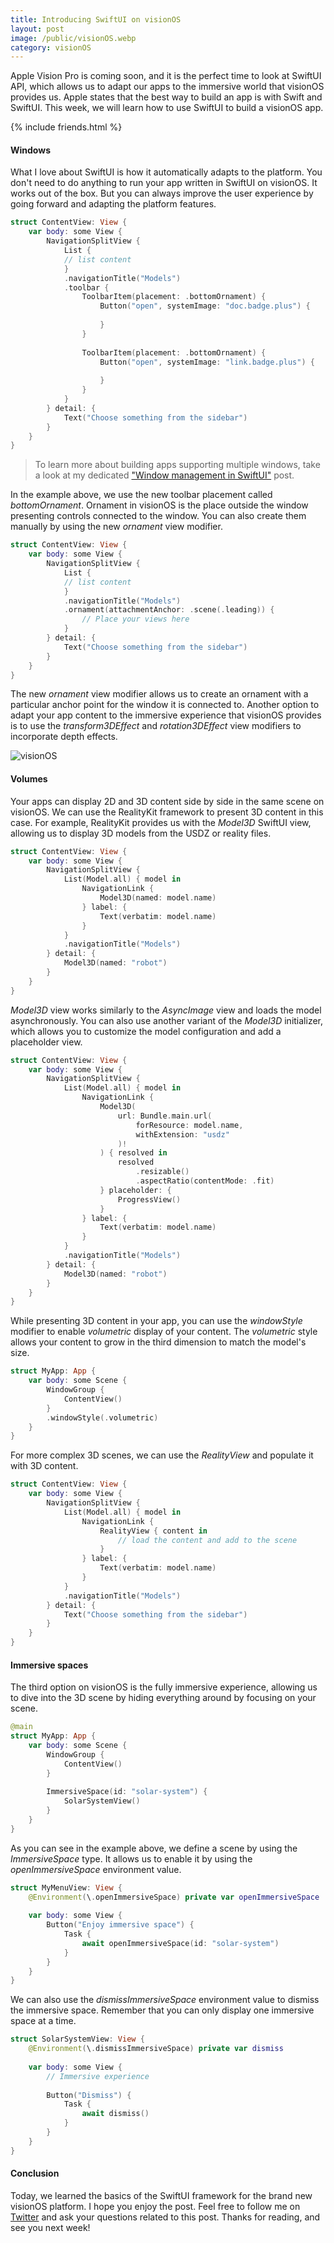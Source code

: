 ```yaml
---
title: Introducing SwiftUI on visionOS
layout: post
image: /public/visionOS.webp
category: visionOS
---
```


Apple Vision Pro is coming soon, and it is the perfect time to look at SwiftUI API, which allows us to adapt our apps to the immersive world that visionOS provides us. Apple states that the best way to build an app is with Swift and SwiftUI. This week, we will learn how to use SwiftUI to build a visionOS app.

{% include friends.html %}

#### Windows
What I love about SwiftUI is how it automatically adapts to the platform. You don't need to do anything to run your app written in SwiftUI on visionOS. It works out of the box. But you can always improve the user experience by going forward and adapting the platform features.

```swift
struct ContentView: View {
    var body: some View {
        NavigationSplitView {
            List {
            // list content
            }
            .navigationTitle("Models")
            .toolbar {
                ToolbarItem(placement: .bottomOrnament) {
                    Button("open", systemImage: "doc.badge.plus") {
                        
                    }
                }
                
                ToolbarItem(placement: .bottomOrnament) {
                    Button("open", systemImage: "link.badge.plus") {
                        
                    }
                }
            }
        } detail: {
            Text("Choose something from the sidebar")
        }
    }
}
```

> To learn more about building apps supporting multiple windows, take a look at my dedicated ["Window management in SwiftUI"](/2022/11/02/window-management-in-swiftui/) post. 

In the example above, we use the new toolbar placement called *bottomOrnament*. Ornament in visionOS is the place outside the window presenting controls connected to the window. You can also create them manually by using the new *ornament* view modifier.

```swift
struct ContentView: View {
    var body: some View {
        NavigationSplitView {
            List {
            // list content
            }
            .navigationTitle("Models")
            .ornament(attachmentAnchor: .scene(.leading)) {
                // Place your views here
            }
        } detail: {
            Text("Choose something from the sidebar")
        }
    }
}
```

The new *ornament* view modifier allows us to create an ornament with a particular anchor point for the window it is connected to. Another option to adapt your app content to the immersive experience that visionOS provides is to use the *transform3DEffect* and *rotation3DEffect* view modifiers to incorporate depth effects.

![visionOS](/public/visionOS.webp)

#### Volumes
Your apps can display 2D and 3D content side by side in the same scene on visionOS. We can use the RealityKit framework to present 3D content in this case. For example, RealityKit provides us with the *Model3D* SwiftUI view, allowing us to display 3D models from the USDZ or reality files.

```swift
struct ContentView: View {
    var body: some View {
        NavigationSplitView {
            List(Model.all) { model in
                NavigationLink {
                    Model3D(named: model.name)
                } label: {
                    Text(verbatim: model.name)
                }
            }
            .navigationTitle("Models")
        } detail: {
            Model3D(named: "robot")
        }
    }
}
```

*Model3D* view works similarly to the *AsyncImage* view and loads the model asynchronously. You can also use another variant of the *Model3D* initializer, which allows you to customize the model configuration and add a placeholder view.

```swift
struct ContentView: View {
    var body: some View {
        NavigationSplitView {
            List(Model.all) { model in
                NavigationLink {
                    Model3D(
                        url: Bundle.main.url(
                            forResource: model.name,
                            withExtension: "usdz"
                        )!
                    ) { resolved in
                        resolved
                            .resizable()
                            .aspectRatio(contentMode: .fit)
                    } placeholder: {
                        ProgressView()
                    }
                } label: {
                    Text(verbatim: model.name)
                }
            }
            .navigationTitle("Models")
        } detail: {
            Model3D(named: "robot")
        }
    }
}
```

While presenting 3D content in your app, you can use the *windowStyle* modifier to enable *volumetric* display of your content. The *volumetric* style allows your content to grow in the third dimension to match the model's size.

```swift
struct MyApp: App {
    var body: some Scene {
        WindowGroup {
            ContentView()
        }
        .windowStyle(.volumetric)
    }
}
```

For more complex 3D scenes, we can use the *RealityView* and populate it with 3D content.

```swift
struct ContentView: View {
    var body: some View {
        NavigationSplitView {
            List(Model.all) { model in
                NavigationLink {
                    RealityView { content in
                        // load the content and add to the scene
                    }
                } label: {
                    Text(verbatim: model.name)
                }
            }
            .navigationTitle("Models")
        } detail: {
            Text("Choose something from the sidebar")
        }
    }
}
```

#### Immersive spaces
The third option on visionOS is the fully immersive experience, allowing us to dive into the 3D scene by hiding everything around by focusing on your scene.

```swift
@main
struct MyApp: App {
    var body: some Scene {
        WindowGroup {
            ContentView()
        }
        
        ImmersiveSpace(id: "solar-system") {
            SolarSystemView()
        }
    }
}
```

As you can see in the example above, we define a scene by using the *ImmersiveSpace* type. It allows us to enable it by using the *openImmersiveSpace* environment value.

```swift
struct MyMenuView: View {
    @Environment(\.openImmersiveSpace) private var openImmersiveSpace
    
    var body: some View {
        Button("Enjoy immersive space") {
            Task {
                await openImmersiveSpace(id: "solar-system")
            }
        }
    }
}
```

We can also use the *dismissImmersiveSpace* environment value to dismiss the immersive space. Remember that you can only display one immersive space at a time.

```swift
struct SolarSystemView: View {
    @Environment(\.dismissImmersiveSpace) private var dismiss
    
    var body: some View {
        // Immersive experience
        
        Button("Dismiss") {
            Task {
                await dismiss()
            }
        }
    }
}
```

#### Conclusion
Today, we learned the basics of the SwiftUI framework for the brand new visionOS platform. I hope you enjoy the post. Feel free to follow me on [Twitter](https://twitter.com/mecid) and ask your questions related to this post. Thanks for reading, and see you next week!
